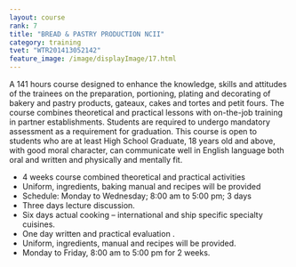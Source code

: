 ```yaml
---
layout: course
rank: 7
title: "BREAD & PASTRY PRODUCTION NCII"
category: training
tvet: "WTR201413052142"
feature_image: /image/displayImage/17.html
---
```


A 141 hours course designed to enhance the knowledge, skills and attitudes of the trainees on the preparation, portioning, plating and decorating of bakery and pastry products, gateaux, cakes and tortes and petit fours. The course combines theoretical and practical lessons with on-the-job training in partner establishments. Students are required to undergo mandatory assessment as a requirement for graduation. This course is open to students who are at least High School Graduate, 18 years old and above, with good moral character, can communicate well in English language both oral and written and physically and mentally fit.

* 4 weeks course combined theoretical and practical activities
* Uniform, ingredients, baking manual and recipes will be provided
* Schedule: Monday to Wednesday; 8:00 am to 5:00 pm; 3 days
* Three days lecture discussion.
* Six days actual cooking – international and ship specific specialty cuisines.
* One day written and practical evaluation .
* Uniform, ingredients, manual and recipes will be provided.
* Monday to Friday, 8:00 am to 5:00 pm for 2 weeks.
